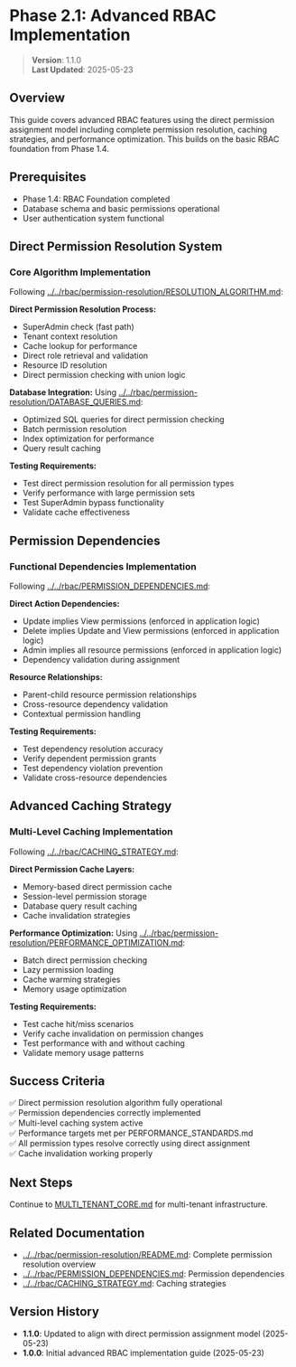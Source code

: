 
# Phase 2.1: Advanced RBAC Implementation

> **Version**: 1.1.0  
> **Last Updated**: 2025-05-23

## Overview

This guide covers advanced RBAC features using the direct permission assignment model including complete permission resolution, caching strategies, and performance optimization. This builds on the basic RBAC foundation from Phase 1.4.

## Prerequisites

- Phase 1.4: RBAC Foundation completed
- Database schema and basic permissions operational
- User authentication system functional

## Direct Permission Resolution System

### Core Algorithm Implementation
Following [../../rbac/permission-resolution/RESOLUTION_ALGORITHM.md](../../rbac/permission-resolution/RESOLUTION_ALGORITHM.md):

**Direct Permission Resolution Process:**
- SuperAdmin check (fast path)
- Tenant context resolution
- Cache lookup for performance
- Direct role retrieval and validation
- Resource ID resolution
- Direct permission checking with union logic

**Database Integration:**
Using [../../rbac/permission-resolution/DATABASE_QUERIES.md](../../rbac/permission-resolution/DATABASE_QUERIES.md):
- Optimized SQL queries for direct permission checking
- Batch permission resolution
- Index optimization for performance
- Query result caching

**Testing Requirements:**
- Test direct permission resolution for all permission types
- Verify performance with large permission sets
- Test SuperAdmin bypass functionality
- Validate cache effectiveness

## Permission Dependencies

### Functional Dependencies Implementation
Following [../../rbac/PERMISSION_DEPENDENCIES.md](../../rbac/PERMISSION_DEPENDENCIES.md):

**Direct Action Dependencies:**
- Update implies View permissions (enforced in application logic)
- Delete implies Update and View permissions (enforced in application logic)
- Admin implies all resource permissions (enforced in application logic)
- Dependency validation during assignment

**Resource Relationships:**
- Parent-child resource permission relationships
- Cross-resource dependency validation
- Contextual permission handling

**Testing Requirements:**
- Test dependency resolution accuracy
- Verify dependent permission grants
- Test dependency violation prevention
- Validate cross-resource dependencies

## Advanced Caching Strategy

### Multi-Level Caching Implementation
Following [../../rbac/CACHING_STRATEGY.md](../../rbac/CACHING_STRATEGY.md):

**Direct Permission Cache Layers:**
- Memory-based direct permission cache
- Session-level permission storage
- Database query result caching
- Cache invalidation strategies

**Performance Optimization:**
Using [../../rbac/permission-resolution/PERFORMANCE_OPTIMIZATION.md](../../rbac/permission-resolution/PERFORMANCE_OPTIMIZATION.md):
- Batch direct permission checking
- Lazy permission loading
- Cache warming strategies
- Memory usage optimization

**Testing Requirements:**
- Test cache hit/miss scenarios
- Verify cache invalidation on permission changes
- Test performance with and without caching
- Validate memory usage patterns

## Success Criteria

✅ Direct permission resolution algorithm fully operational  
✅ Permission dependencies correctly implemented  
✅ Multi-level caching system active  
✅ Performance targets met per PERFORMANCE_STANDARDS.md  
✅ All permission types resolve correctly using direct assignment  
✅ Cache invalidation working properly  

## Next Steps

Continue to [MULTI_TENANT_CORE.md](MULTI_TENANT_CORE.md) for multi-tenant infrastructure.

## Related Documentation

- [../../rbac/permission-resolution/README.md](../../rbac/permission-resolution/README.md): Complete permission resolution overview
- [../../rbac/PERMISSION_DEPENDENCIES.md](../../rbac/PERMISSION_DEPENDENCIES.md): Permission dependencies
- [../../rbac/CACHING_STRATEGY.md](../../rbac/CACHING_STRATEGY.md): Caching strategies

## Version History

- **1.1.0**: Updated to align with direct permission assignment model (2025-05-23)
- **1.0.0**: Initial advanced RBAC implementation guide (2025-05-23)
